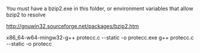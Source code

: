 You must have a bzip2.exe in this folder, or environment variables that allow bzip2 to resolve

http://gnuwin32.sourceforge.net/packages/bzip2.htm

x86_64-w64-mingw32-g++ protecc.c --static -o protecc.exe
g++ protecc.c --static -o protecc